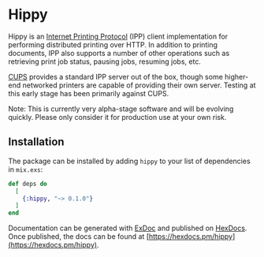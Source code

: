 # Hippy

Hippy is an [Internet Printing Protocol](https://en.wikipedia.org/wiki/Internet_Printing_Protocol)  (IPP) client implementation for performing distributed printing over HTTP.  In addition to printing documents, IPP also supports a number of other operations such as retrieving print job status, pausing jobs, resuming jobs, etc.

[CUPS](https://en.wikipedia.org/wiki/CUPS) provides a standard IPP server out of the box, though some higher-end networked printers are capable of providing their own server.  Testing at this early stage has been primarily against CUPS.

Note: This is currently very alpha-stage software and will be evolving quickly.  Please only consider it for production use at your own risk.

## Installation

The package can be installed by adding `hippy` to your list of dependencies in `mix.exs`:

```elixir
def deps do
  [
    {:hippy, "~> 0.1.0"}
  ]
end
```

Documentation can be generated with [ExDoc](https://github.com/elixir-lang/ex_doc)
and published on [HexDocs](https://hexdocs.pm). Once published, the docs can
be found at [https://hexdocs.pm/hippy](https://hexdocs.pm/hippy).

